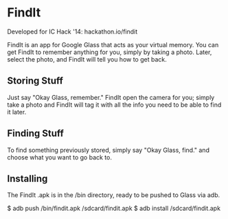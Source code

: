 FindIt
=======

Developed for IC Hack '14: hackathon.io/findit

FindIt is an app for Google Glass that acts as your virtual memory. You can
get FindIt to remember anything for you, simply by taking a photo. Later, select
the photo, and FindIt will tell you how to get back.

## Storing Stuff

Just say "Okay Glass, remember." FindIt open the camera for you; simply take a photo and FindIt
will tag it with all the info you need to be able to find it later.

## Finding Stuff

To find something previously stored, simply say "Okay Glass, find." and
choose what you want to go back to.

## Installing

The FindIt .apk is in the /bin directory, ready to be pushed to Glass via adb.

$ adb push /bin/findit.apk /sdcard/findit.apk
$ adb install /sdcard/findit.apk